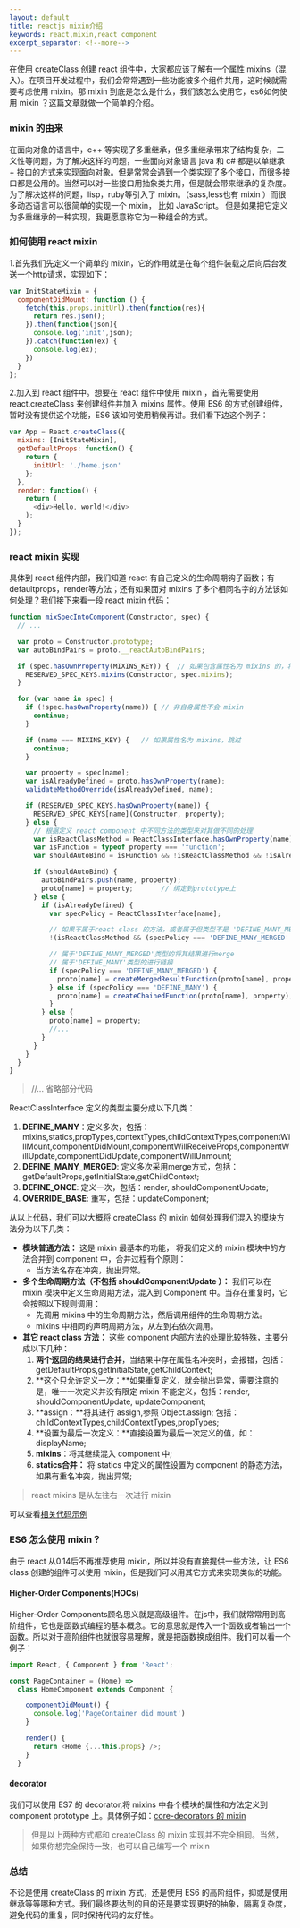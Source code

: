 ```yaml
---
layout: default
title: reactjs mixin介绍
keywords: react,mixin,react component
excerpt_separator: <!--more-->
---
```


在使用 createClass 创建 react 组件中，大家都应该了解有一个属性 mixins（混入）。在项目开发过程中，我们会常常遇到一些功能被多个组件共用，这时候就需要考虑使用 mixin。那 mixin 到底是怎么是什么，我们该怎么使用它，es6如何使用 mixin ？这篇文章就做一个简单的介绍。

<!--more-->

### mixin 的由来

在面向对象的语言中，c++ 等实现了多重继承，但多重继承带来了结构复杂，二义性等问题，为了解决这样的问题，一些面向对象语言 java 和 c# 都是以单继承 + 接口的方式来实现面向对象。但是常常会遇到一个类实现了多个接口，而很多接口都是公用的。当然可以对一些接口用抽象类共用，但是就会带来继承的复杂度。为了解决这样的问题，lisp，ruby等引入了 mixin。（sass,less也有 mixin ）而很多动态语言可以很简单的实现一个 mixin， 比如 JavaScript。 但是如果把它定义为多重继承的一种实现，我更愿意称它为一种组合的方式。

### 如何使用 react mixin
1.首先我们先定义一个简单的 mixin，它的作用就是在每个组件装载之后向后台发送一个http请求，实现如下：

```js
var InitStateMixin = {
  componentDidMount: function () {
    fetch(this.props.initUrl).then(function(res){
      return res.json();
    }).then(function(json){
      console.log('init',json);
    }).catch(function(ex) {
      console.log(ex);
    })
  }
};
```

2.加入到 react 组件中。想要在 react 组件中使用 mixin ，首先需要使用 react.createClass 来创建组件并加入 mixins 属性。使用 ES6 的方式创建组件，暂时没有提供这个功能，ES6 该如何使用稍候再讲。我们看下边这个例子：

```js
var App = React.createClass({
  mixins: [InitStateMixin],
  getDefaultProps: function() {
    return {
      initUrl: './home.json'
    };
  },
  render: function() {
    return (
      <div>Hello, world!</div>
    );
  }
});
```


### react mixin 实现
具体到 react 组件内部，我们知道 react 有自己定义的生命周期钩子函数；有defaultprops，render等方法；还有如果面对 mixins 了多个相同名字的方法该如何处理？我们接下来看一段 react mixin 代码：

```js
function mixSpecIntoComponent(Constructor, spec) {
  // ...

  var proto = Constructor.prototype;
  var autoBindPairs = proto.__reactAutoBindPairs;

  if (spec.hasOwnProperty(MIXINS_KEY)) {  // 如果包含属性名为 mixins 的，将其 mixin 入组件
    RESERVED_SPEC_KEYS.mixins(Constructor, spec.mixins);
  }

  for (var name in spec) {
    if (!spec.hasOwnProperty(name)) { // 非自身属性不会 mixin
      continue;
    }

    if (name === MIXINS_KEY) {   // 如果属性名为 mixins，跳过
      continue;
    }

    var property = spec[name];
    var isAlreadyDefined = proto.hasOwnProperty(name);
    validateMethodOverride(isAlreadyDefined, name);

    if (RESERVED_SPEC_KEYS.hasOwnProperty(name)) {
      RESERVED_SPEC_KEYS[name](Constructor, property);
    } else {
      // 根据定义 react component 中不同方法的类型来对其做不同的处理
      var isReactClassMethod = ReactClassInterface.hasOwnProperty(name);
      var isFunction = typeof property === 'function';
      var shouldAutoBind = isFunction && !isReactClassMethod && !isAlreadyDefined && spec.autobind !== false;

      if (shouldAutoBind) {
        autoBindPairs.push(name, property);
        proto[name] = property;       // 绑定到prototype上
      } else {
        if (isAlreadyDefined) {
          var specPolicy = ReactClassInterface[name];

          // 如果不属于react class 的方法，或者属于但类型不是 'DEFINE_MANY_MERGED' 和 'DEFINE_MANY' 的将抛出异常
          !(isReactClassMethod && (specPolicy === 'DEFINE_MANY_MERGED' || specPolicy === 'DEFINE_MANY')) ? process.env.NODE_ENV !== 'production' ? invariant(false, 'ReactClass: Unexpected spec policy %s for key %s when mixing in component specs.', specPolicy, name) : _prodInvariant('77', specPolicy, name) : void 0;

          // 属于'DEFINE_MANY_MERGED'类型的将其结果进行merge
          // 属于'DEFINE_MANY'类型的进行链接
          if (specPolicy === 'DEFINE_MANY_MERGED') {
            proto[name] = createMergedResultFunction(proto[name], property);
          } else if (specPolicy === 'DEFINE_MANY') {
            proto[name] = createChainedFunction(proto[name], property);
          }
        } else {
          proto[name] = property;
          //...
        }
      }
    }
  }
}
```
> //... 省略部分代码

ReactClassInterface 定义的类型主要分成以下几类：

1. **DEFINE_MANY**：定义多次，包括：mixins,statics,propTypes,contextTypes,childContextTypes,componentWillMount,componentDidMount,componentWillReceiveProps,componentWillUpdate,componentDidUpdate,componentWillUnmount;
2. **DEFINE_MANY_MERGED**: 定义多次采用merge方式，包括：getDefaultProps,getInitialState,getChildContext;
3. **DEFINE_ONCE**: 定义一次，包括：render, shouldComponentUpdate;
4. **OVERRIDE_BASE**: 重写，包括：updateComponent;

从以上代码，我们可以大概将 createClass 的 mixin 如何处理我们混入的模块方法分为以下几类：

- **模块普通方法：** 这是 mixin 最基本的功能， 将我们定义的 mixin 模块中的方法合并到 component 中，合并过程有个原则：
   - 当方法名存在冲突，抛出异常。
- **多个生命周期方法（不包括 shouldComponentUpdate ）：** 我们可以在 mixin 模块中定义生命周期方法，混入到 Component 中。当存在重复时，它会按照以下规则调用：
   - 先调用 mixins 中的生命周期方法，然后调用组件的生命周期方法。
   - mixins 中相同的声明周期方法，从左到右依次调用。
- **其它 react class 方法：** 这些 component 内部方法的处理比较特殊，主要分成以下几种：
   1. **两个返回的结果进行合并**，当结果中存在属性名冲突时，会报错，包括：getDefaultProps,getInitialState,getChildContext;
   2. **这个只允许定义一次：**如果重复定义，就会抛出异常，需要注意的是，唯一一次定义并没有限定 mixin 不能定义，包括：render, shouldComponentUpdate, updateComponent;
   3. **assign：**将其进行 assign,参照 Object.assign; 包括：childContextTypes,childContextTypes,propTypes;
   4. **设置为最后一次定义：**直接设置为最后一次定义的值，如：displayName;
   5. **mixins**：将其继续混入 component 中;
   6. **statics合并：** 将 statics 中定义的属性设置为 component 的静态方法，如果有重名冲突，抛出异常;

> react mixins 是从左往右一次进行 mixin

可以查看[相关代码示例](http://plnkr.co/edit/QtBjZOXXdNI5NITQKcsi?p=preview)

### ES6 怎么使用 mixin？

由于 react 从0.14后不再推荐使用 mixin，所以并没有直接提供一些方法，让 ES6 class 创建的组件可以使用 mixin，但是我们可以用其它方式来实现类似的功能。

#### Higher-Order Components(HOCs)
Higher-Order Components顾名思义就是高级组件。在js中，我们就常常用到高阶组件，它也是函数式编程的基本概念。它的意思就是传入一个函数或者输出一个函数。所以对于高阶组件也就很容易理解，就是把函数换成组件。我们可以看一个例子：

```js
import React, { Component } from 'React';

const PageContainer = (Home) =>
  class HomeComponent extends Component {

    componentDidMount() {
      console.log('PageContainer did mount')
    }

    render() {
      return <Home {...this.props} />;
    }
  } 
```

#### decorator
我们可以使用 ES7 的 decorator,将 mixins 中各个模块的属性和方法定义到 component prototype 上。具体例子如：[core-decorators 的 mixin](https://github.com/jayphelps/core-decorators.js/blob/master/src/mixin.js)

> 但是以上两种方式都和 createClass 的 mixin 实现并不完全相同。当然，如果你想完全保持一致，也可以自己编写一个 mixin

### 总结
不论是使用 createClass 的 mixin 方式，还是使用 ES6 的高阶组件，抑或是使用继承等等哪种方式。我们最终要达到的目的还是要实现更好的抽象，隔离复杂度，避免代码的重复，同时保持代码的友好性。



